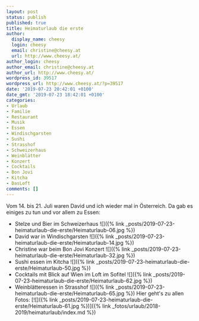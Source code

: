 ```yaml
---
layout: post
status: publish
published: true
title: Heimaturlaub die erste
author:
  display_name: cheesy
  login: cheesy
  email: christine@cheesy.at
  url: http://www.cheesy.at/
author_login: cheesy
author_email: christine@cheesy.at
author_url: http://www.cheesy.at/
wordpress_id: 39517
wordpress_url: http://www.cheesy.at/?p=39517
date: '2019-07-23 20:42:01 +0100'
date_gmt: '2019-07-23 18:42:01 +0100'
categories:
- Urlaub
- Familie
- Restaurant
- Musik
- Essen
- Windischgarsten
- Sushi
- Strasshof
- Schweizerhaus
- Weinblätter
- Konzert
- Cocktails
- Bon Jovi
- Kitcha
- DasLoft
comments: []
---
```

Vom 14. bis 21. Juli waren David und ich wieder mal in Österreich.
Da gab es einiges zu tun und vor allem zu Essen:
- Stelze und Bier im Schweizerhaus
 ![]({% link _posts/2019-07-23-heimaturlaub-die-erste/Heimaturlaub-06.jpg %})
- David war in Windischgarsten
 ![]({% link _posts/2019-07-23-heimaturlaub-die-erste/Heimaturlaub-14.jpg %})
- Christine war beim Bon Jovi Konzert
 ![]({% link _posts/2019-07-23-heimaturlaub-die-erste/Heimaturlaub-32.jpg %})
- Sushi essen im Kitcha
 ![]({% link _posts/2019-07-23-heimaturlaub-die-erste/Heimaturlaub-50.jpg %})
- Cocktails mit Blick auf Wien im Loft im Sofitel
 ![]({% link _posts/2019-07-23-heimaturlaub-die-erste/Heimaturlaub-62.jpg %})
- Weinblätteressen in Strasshof
 ![]({% link _posts/2019-07-23-heimaturlaub-die-erste/Heimaturlaub-65.jpg %})
Hier geht's zu allen Fotos:
[![]({% link _posts/2019-07-23-heimaturlaub-die-erste/Heimaturlaub-61.jpg %})]({% link _fotos/urlaub/2018-2019/heimaturlaub/index.md %})

